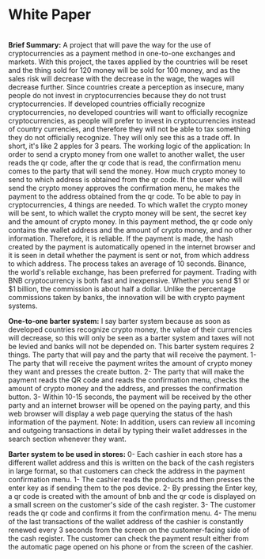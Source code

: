 <h1>White Paper</h1>
<br>
<b>Brief Summary:</b>
A project that will pave the way for the use of cryptocurrencies as a payment method in one-to-one exchanges and markets. With this project, the taxes applied by the countries will be reset and the thing sold for 120 money will be sold for 100 money, and as the sales risk will decrease with the decrease in the wage, the wages will decrease further. Since countries create a perception as insecure, many people do not invest in cryptocurrencies because they do not trust cryptocurrencies. If developed countries officially recognize cryptocurrencies, no developed countries will want to officially recognize cryptocurrencies, as people will prefer to invest in cryptocurrencies instead of country currencies, and therefore they will not be able to tax something they do not officially recognize. They will only see this as a trade off. In short, it's like 2 apples for 3 pears.
The working logic of the application: In order to send a crypto money from one wallet to another wallet, the user reads the qr code, after the qr code that is read, the confirmation menu comes to the party that will send the money. How much crypto money to send to which address is obtained from the qr code. If the user who will send the crypto money approves the confirmation menu, he makes the payment to the address obtained from the qr code. To be able to pay in cryptocurrencies, 4 things are needed. To which wallet the crypto money will be sent, to which wallet the crypto money will be sent, the secret key and the amount of crypto money. In this payment method, the qr code only contains the wallet address and the amount of crypto money, and no other information. Therefore, it is reliable. If the payment is made, the hash created by the payment is automatically opened in the internet browser and it is seen in detail whether the payment is sent or not, from which address to which address. The process takes an average of 10 seconds. Binance, the world's reliable exchange, has been preferred for payment. Trading with BNB cryptocurrency is both fast and inexpensive. Whether you send $1 or $1 billion, the commission is about half a dollar. Unlike the percentage commissions taken by banks, the innovation will be with crypto payment systems.

**One-to-one barter system:**
I say barter system because as soon as developed countries recognize crypto money, the value of their currencies will decrease, so this will only be seen as a barter system and taxes will not be levied and banks will not be depended on. This barter system requires 2 things. The party that will pay and the party that will receive the payment.
1- The party that will receive the payment writes the amount of crypto money they want and presses the create button.
2- The party that will make the payment reads the QR code and reads the confirmation menu, checks the amount of crypto money and the address, and presses the confirmation button.
3- Within 10-15 seconds, the payment will be received by the other party and an internet browser will be opened on the paying party, and this web browser will display a web page querying the status of the hash information of the payment.
Note: In addition, users can review all incoming and outgoing transactions in detail by typing their wallet addresses in the search section whenever they want.

**Barter system to be used in stores:**
0- Each cashier in each store has a different wallet address and this is written on the back of the cash registers in large format, so that customers can check the address in the payment confirmation menu.
1- The cashier reads the products and then presses the enter key as if sending them to the pos device.
2- By pressing the Enter key, a qr code is created with the amount of bnb and the qr code is displayed on a small screen on the customer's side of the cash register.
3- The customer reads the qr code and confirms it from the confirmation menu.
4- The menu of the last transactions of the wallet address of the cashier is constantly renewed every 3 seconds from the screen on the customer-facing side of the cash register. The customer can check the payment result either from the automatic page opened on his phone or from the screen of the cashier.
